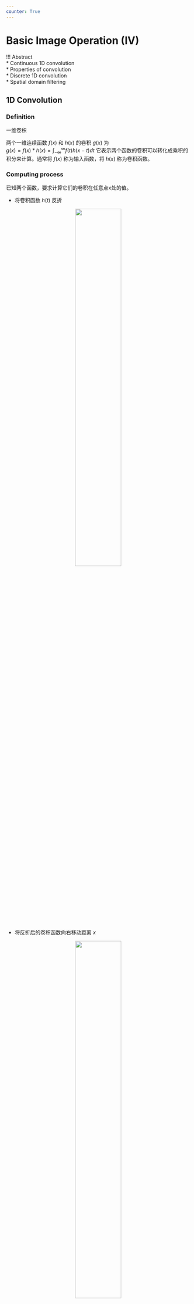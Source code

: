 ```yaml
---
counter: True  
---
```


# Basic Image Operation (IV)

!!! Abstract   
    * Continuous 1D convolution  
    * Properties of convolution  
    * Discrete 1D convolution  
    * Spatial domain filtering  

## 1D Convolution

### Definition

一维卷积

两个一维连续函数 $f(x)$ 和 $h(x)$ 的卷积 $g(x)$ 为  
$g(x)=f(x)*h(x)=\int_{-\infty}^{\infty}f(t)h(x-t)dt$
它表示两个函数的卷积可以转化成乘积的积分来计算。通常将 $f(x)$ 称为输入函数，将 $h(x)$ 称为卷积函数。  

### Computing process 

已知两个函数，要求计算它们的卷积在任意点x处的值。

* 将卷积函数 $h(t)$ 反折  

<div align=center> <img src="http://cdn.hobbitqia.cc/202211121545929.png" width = 50%/> </div> 

* 将反折后的卷积函数向右移动距离 $x$

<div align=center> <img src="http://cdn.hobbitqia.cc/202211121546738.png" width = 50%/> </div> 

* 计算 f 和 h 在任意 t 的乘积，并积分

<div align=center> <img src="http://cdn.hobbitqia.cc/202211121547501.png" width = 50%/> </div> 

对每一个 $x$ 值重复上述计算过程，就得到了输出曲线 $g(x)$    
当 $x$ 变化时，反折的函数被平移通过静止不动的输入函数, $g(x)$ 值取决于这两个函数的重叠部分的累积。 

### Property

* **Exchangeable**: $f(x)*g(x)=g(x)*f(x)$  
* **Distributive**: $f*(g+h)=f*g+f*h$  
* **Associative**: $f*(g*h)=(f*g)*h$  

### Discrete 1D convolution

对于离散序列，其卷积可用与连续函数相类似的方法求得。此时自变量变为下标，面积则由求和代替。   
对于两个长度均为 M 的序列 $f(x)$ 和 $h(x)$，其卷积为: $h(x)=f(x)*h(x)=\dfrac{1}{M}=\sum\limits_{t=0}^{M-1}f(t)h(x-t)$

有效范围：覆盖了所有 $h(t)$ 的点。

***e.g.***  

<div align=center> <img src="http://cdn.hobbitqia.cc/202211121558881.png" width = 60%/> </div> 

<u>**卷积实质上是对图像像素的加权求和**</u>  

## Spatial filtering

### Concept

滤波器是一个大小为 $M\times N$ 的窗口，窗口中的元素与原图像的处于窗口内的像素进行某种运算，结果作为新图像的一个像素。当窗口滑过原图像并完成上述运算之后，就能够得到一幅新图像。（本质就是刚刚的卷积）
   
滤波器的别名：滤波器、掩模、核、模板，窗口

滤波器子图像中的值是系数值，而不是像素值，它代表了影响新像素产生的权重。 

卷积和形态学中有类似的问题：边界如何处理，可以扩展行列，也可以直接将中心从第二行开始。

### Procedure

在待处理图像中逐点移动掩模，在每一点 $(x,y)$ 处，滤波器在该点的响应通过实现定义的关系来计算。对于线性空间滤波，其响应由滤波器系数与滤波掩模扫过区域的对应像素值的乘积之和给出。 

<div align=center> <img src="http://cdn.hobbitqia.cc/202211121602847.png" width = 55%/> </div> 

### Principle of filtering——Response

响应值: $R=w(-1,-1)f(x-1,y-1)+w(-1,0)f(x-1, y)+\ldots +w(0,0)f(x,y)+\ldots+w(1,0)f(x+1,y)+w(1,1)f(x+1,y)$  
这实质上是一种卷积操作，卷积表示为: $h(x)=f(x)*h(x)=\dfrac{1}{M}=\sum\limits_{t=0}^{M-1}f(t)h(x-t)$  

通常，掩模的长宽都为奇数。假设分别为 $2a+1$ 和 $2b+1$. 当窗口中心处于像素 $(x,y)$ 处时，新的像素值为： 
对图像 $f$ 中所有像素都与掩模进行运算之后，最终产生一幅新图像 $g$.  
$g(x,y)=\sum\limits_{s=-a}^a\sum\limits_{t=-b}^b w(s,t)f(x+s,y+t)$  
即 $R=w_1z_1+w_2z_2+\cdots+w_{mn}z_{mn}=\sum\limits_{i=1}^m w_iz_i$

图像在传输过程中，由于传输信道、采样系统质量较差，或受各种干扰的影响，而造成图像毛糙，此时，就需对图像进行平滑处理。平滑可以抑制高频成分，但也使图像变得模糊。 

### Spatial filtering for smoothing 

**平滑空间滤波器**（也叫低通滤波，因为平滑的部分一般是低频的）用于模糊处理和减少噪声。模糊处理经常用于预处理，例如，在提取大的目标之前去除图像中一些琐碎的细节，桥接直线或曲线的缝隙。 可以去掉噪声，但会使图模糊，一般用于预处理。

#### Linear smoothing filter

**平滑线性空间滤波器**的输出是包含在滤波掩模邻域内像素的简单平均值。因此，这些滤波器也称为**均值滤波器**。

<div align=center> <img src="http://cdn.hobbitqia.cc/202211190921760.png" width = 25%/> </div> 

均值滤波器的主要应用是去除图像中的不相干细节，即那些与滤波掩模尺寸相比更小的像素区域。  

* 简单平均，表示窗口中每一个像素对响应的贡献是一样的  
* 加权平均，表示窗口中的像素对相应的贡献有大小之分。  
两个3×3平滑（均值）滤波器掩模，每个掩模前边的乘数等于它的系数值的和，以计算平均值  

    ??? Example
        <div align=center> <img src="http://cdn.hobbitqia.cc/202211190925995.png" width = 25%/> </div> 
        
        这样中间像素能更多地被保留，类似于一个高斯函数。

$g(x,y)=\dfrac{\sum\limits_{s=-a}^a\sum\limits_{t=-b}^bw(s,t)f(x+s,y+t)}{\sum\limits_{s=-a}^a\sum\limits_{t=-b}^b w(s,t)}$ 其中，滤波器大小为 $(2a+1) \times (2b+1)$，$w$ 为滤波器，$f$ 为输入图像，$g$ 为输出图像。

滤波掩模的大小与图像的平滑效果有直接的关系。当掩模比较小时，可以观察到在整幅图像中有轻微的模糊，当掩模大小增加，模糊程度也随之增加。 卷积核越大，图越模糊，保留的细节越少（类似照相机的光圈）  

为了对感兴趣物体得到一个粗略的描述而模糊一幅图像，这样，那些较小物体的强度与背景混合在一起了，较大物体变得像“斑点”而易于检测。掩模的大小由那些即将融入背景中去的物件尺寸来决定。 

#### Statistical sorting filter

**统计滤波器**是一种非线性的空间滤波器，它的响应是基于窗口内图像区域中像素值的排序，由统计排序结果决定的值代替中心像素的值。(每次都要排序，因此计算速度比线性滤波慢)
统计滤波器中最常见的例子就是**中值滤波器**。

* 用像素邻域内灰度的中值代替该像素的值。
* 提供了优秀的去噪能力，比小尺寸的线性平滑滤波器的模糊程度明显要低。
* 对处理脉冲噪声（也称为椒盐噪声）非常有效，因为这种噪声是以黑白点叠加在图像上的。 

为了对一幅图像上的某个点作中值滤波处理。必须先将掩模内欲求的像素及其邻域的像素值排序，确定出中值，并将中值赋予该像素点。 

常用 $n\times n$ 的中值滤波器去除那些相对于其邻域像素更亮或更暗，并且其区域小于 $n^2/2$（滤波器区域的一半）的孤立像素集。 

这个方法有利于突出图像中的细节或者增强被模糊了的细节。 

### Sharpening spatial filter

微分算子是实现锐化的工具，其响应程度与图像在该点处的突变程度有关。微分算子增强了边缘和其他突变（如噪声）并削弱了灰度变化缓慢的区域。 

* 基于二阶微分的图像增强——**拉普拉斯算子** 
* 基于一阶微分的图像增强——**梯度法** 

对于一个整数值函数 $f(x)$ 来说，我们使用差分来表示微分算子：

$$\dfrac{\partial f}{\partial x}=f(x+1)-f(x)$$  

类似的，我们可以把二阶微分写成这样：

$$\dfrac{\partial^2 f}{\partial x^2}=f(x+1)+f(x-1)-2f(x)$$

#### gradient based operator

对于一个二元函数 $f(x,y)$ 来说，我们首先定义一个二维的向量：

$$
\nabla f=\left[\dfrac{G_x}{G_y}\right]=\left[\dfrac{\dfrac{\partial f}{\partial x}}{\dfrac{\partial f}{\partial y}}\right]
$$

它的幅值(Magnitude)被表示为：

$$
\nabla f = (G_x^2+G_y^2)^{\frac{1}{2}}=\left[(\dfrac{\partial f}{\partial x})^2 + (\dfrac{\partial f}{\partial y})^2\right]^{\frac{1}{2}}
$$

当对整幅图像计算梯度时，运算量会很大，因此，在实际操作中，常用绝对值代替平方与平方根运算近似求梯度的模值

$$\nabla f\approx |G_x|+|G_y|$$

另一种计算方法: Robert 交叉梯度算子

#### Laplacian operator

对函数 $f(x, y)$，拉普拉斯算子定义如下(和梯度不同，拉普拉斯算子是一个标量)

$$
\nabla^2 f=\dfrac{\partial^2 f}{\partial x^2}+\dfrac{\partial^2 f}{\partial y^2}
$$

* 两个变量的离散拉普拉斯函数是:  

    $$
    \nabla^2 f(x,y)=f(x+1,y)+f(x-1,y)+f(x,y+1)+f(x,y-1)-4f(x,y)
    $$

    <div align=center> <img src="http://cdn.hobbitqia.cc/202211191000941.png" width = 25%/> </div> 

    相当于用这个卷积核对图像做卷积（这个卷积核是各向同性的，*rotation-invariant*）

* 对角线上的元素也可以考虑进来设计掩膜：  

    $$
    \begin{align*}
    \nabla^2 f(x,y) & =f(x-1,y-1)+f(x,y-1)+f(x+1,y-1)+f(x-1,y)
    f(x+1,y)+f(x-1,y+1)+f(x,y+1)+f(x+1,y+1)-8f(x,y) \\
    & = \sum\limits_{i=-1}^1\sum\limits_{j=-1}^1 f(x+i,y+j)-9f(x,y)
    \end{align*}
    $$
    
    <div align=center> <img src="http://cdn.hobbitqia.cc/202211251702521.png" width = 25%/> </div> 

* 反过来  

    <div align=center> <img src="http://cdn.hobbitqia.cc/202211251703385.png" width = 45%/> </div> 

    当拉普拉斯滤波后的图像与其它图像合并时（相加或相减），则必须考虑符号上的差别。 

**Application**   
将原始图像和拉普拉斯图像叠加在一起的简单方法可以保护拉普拉斯锐化处理的效果，同时又能复原背景信息。 

$$
g(x,y)=\left\{\begin{matrix}f(x,y)-\nabla^2f(x,y), If\ the\ center\ of\ the\ mask\ is\ negative \\
	f(x,y)+\nabla^2f(x,y), If\ the\ center\ of\ the\ mask\ is\ positive \end{matrix} \right.
$$

<details>
<summary> Laplacian Example </summary>
<div align=center> <img src="http://cdn.hobbitqia.cc/202211251707431.png" width = 90%/> </div> 
</details>

### Bilateral Filtering

保边滤波(edge-preserving)的一种

<details>
<summary> Bilateral filtering Example </summary>
<div align=center> <img src="http://cdn.hobbitqia.cc/202211251710809.png" width = 90%/> </div> 
</details>

目标：图像的平滑，但要把 large-scale 的结构保留, small-scale 的纹路抹掉。

* space domain S, 表示像素可能的位置(高斯滤波主要考虑的)  
* intensity domain R, 像素可能的灰度值  

想法:  

* 每个样本都被周围的加权平均替代
* 权重要同时反映距离中心像素的远近，以及像素值和中心像素值的相似度

??? Info "Review of Gaussian Blur" 
    $$
    GB[I]_p=\sum\limits_{q\in S}G_\sigma (||p-q||)I_q
    $$
    
    当 G 满足高斯分布时：
    <div align=center> <img src="http://cdn.hobbitqia.cc/202211251731410.png" width = 50%/> </div>  

    这里的 $\sigma$ 是我们选取窗口的大小。如何设置 $\sigma$? 根据经验，通常的策略是是设置为图像大小的一个比例，如 2%.  
    可以起到平滑效果，但会使图像模糊，因为只考虑了距离因素。

$$
BF[I]_p=\dfrac{1}{W_p}\sum\limits_{q\in S}G_{\sigma_s} (||p-q||)G_{\sigma_r} (|I_p-I_q|)I_q
$$

* $\dfrac{1}{W_p}$ 归一化因子
* $G_{\sigma_s} (||p-q||)$ 空间(spatial)的权重，和高斯滤波中相同($\sigma_s$ 表示核的空间范围)
* $G_{\sigma_r} (|I_p-I_q|)$ 灰度(range)的权重(注意这里只是一范式而非二范式，因为灰度只是标量)($\sigma_r$ 表示灰度的范围)

<details>
<summary> 范围变化对图像的影响 </summary>
<div align=center> <img src="http://cdn.hobbitqia.cc/202211251743785.png" width = 90%/> </div> 
</details>

如何设置参数: intensity proportional to edge amplitude(对每一个小窗口都需要重新计算 $\sigma_r$)  

可以反复在一张图像上做双边滤波，$I_{(n+1)}=BF[I_{(n)}]$

若在彩色图上做双边滤波，只需要将式子改为  

$$
BF[I]_p=\dfrac{1}{W_p}\sum\limits_{q\in S}G_{\sigma_s} (||p-q||)G_{\sigma_r} (|||C_p-C_q|||)I_q
$$

其中 $|||C_p-C_q|||$ 是三维向量(RGB/Lab) 的欧氏距离

#### Denoising

* 较小的空间 $\sigma_s$
* 根据噪声水平调整 $\sigma_r$ 
* 可能不是最好的去噪方法，但能做好简洁性和效果的 tradeoff

#### Tone mapping

<div align=center> <img src="http://cdn.hobbitqia.cc/202211270913597.png" width = 55%/> </div> 

将真实世界的

* 输入: HDR Image(high-dynamic-range) 32 位图像，多出来的 8 位称为阿尔法通道，即透明度。每个像素是浮点数，这样可以增加范围。

从 1:10000 压到 1:100？

<div align=center> <img src="http://cdn.hobbitqia.cc/202211270918311.png" width = 55%/> </div> 

减少低频，但可能会出现梯度逆转(halo)

<div align=center> <img src="http://cdn.hobbitqia.cc/202211270919835.png" width = 55%/> </div> 

!!! Question "Brute-force problem"
    暴力实现双边滤波的时间可能会非常慢，因为他是非线性的，而且每个核都不一样，不能提前算出

